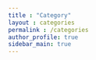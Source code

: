 ```yaml
---
title : "Category"
layout : categories
permalink : /categories
author_profile: true
sidebar_main: true
---
```


